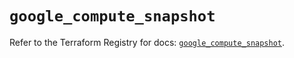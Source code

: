 # `google_compute_snapshot`

Refer to the Terraform Registry for docs: [`google_compute_snapshot`](https://registry.terraform.io/providers/hashicorp/google/5.20.0/docs/resources/compute_snapshot).
